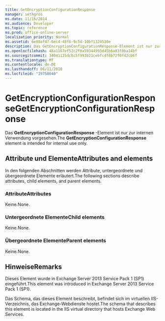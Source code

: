 ```yaml
---
title: GetEncryptionConfigurationResponse
manager: sethgros
ms.date: 11/16/2014
ms.audience: Developer
ms.topic: reference
ms.prod: office-online-server
localization_priority: Normal
ms.assetid: 6e80af47-6ec4-48f6-9c5d-10bf1324510e
description: Das GetEncryptionConfigurationResponse-Element ist nur zur internen Verwendung vorgesehen.
ms.openlocfilehash: 48a1167ef52c2f0a59344993d45b6a83f0ba14bf
ms.sourcegitcommit: 34041125dc8c5f993b21cebfc4f8b72f0fd2cb6f
ms.translationtype: MT
ms.contentlocale: de-DE
ms.lasthandoff: 06/11/2018
ms.locfileid: "19758640"
---
```

# <a name="getencryptionconfigurationresponse"></a><span data-ttu-id="b1857-103">GetEncryptionConfigurationResponse</span><span class="sxs-lookup"><span data-stu-id="b1857-103">GetEncryptionConfigurationResponse</span></span>

<span data-ttu-id="b1857-104">Das **GetEncryptionConfigurationResponse** -Element ist nur zur internen Verwendung vorgesehen.</span><span class="sxs-lookup"><span data-stu-id="b1857-104">The **GetEncryptionConfigurationResponse** element is intended for internal use only.</span></span> 

## <a name="attributes-and-elements"></a><span data-ttu-id="b1857-105">Attribute und Elemente</span><span class="sxs-lookup"><span data-stu-id="b1857-105">Attributes and elements</span></span>

<span data-ttu-id="b1857-106">In den folgenden Abschnitten werden Attribute, untergeordnete und übergeordnete Elemente erläutert.</span><span class="sxs-lookup"><span data-stu-id="b1857-106">The following sections describe attributes, child elements, and parent elements.</span></span>
  
### <a name="attributes"></a><span data-ttu-id="b1857-107">Attribute</span><span class="sxs-lookup"><span data-stu-id="b1857-107">Attributes</span></span>

<span data-ttu-id="b1857-108">Keine.</span><span class="sxs-lookup"><span data-stu-id="b1857-108">None.</span></span>
  
### <a name="child-elements"></a><span data-ttu-id="b1857-109">Untergeordnete Elemente</span><span class="sxs-lookup"><span data-stu-id="b1857-109">Child elements</span></span>

<span data-ttu-id="b1857-110">Keine.</span><span class="sxs-lookup"><span data-stu-id="b1857-110">None.</span></span>
  
### <a name="parent-elements"></a><span data-ttu-id="b1857-111">Übergeordnete Elemente</span><span class="sxs-lookup"><span data-stu-id="b1857-111">Parent elements</span></span>

<span data-ttu-id="b1857-112">Keine.</span><span class="sxs-lookup"><span data-stu-id="b1857-112">None.</span></span>
  
## <a name="remarks"></a><span data-ttu-id="b1857-113">Hinweise</span><span class="sxs-lookup"><span data-stu-id="b1857-113">Remarks</span></span>

<span data-ttu-id="b1857-114">Dieses Element wurde in Exchange Server 2013 Service Pack 1 (SP1) eingeführt.</span><span class="sxs-lookup"><span data-stu-id="b1857-114">This element was introduced in Exchange Server 2013 Service Pack 1 (SP1).</span></span>
  
<span data-ttu-id="b1857-115">Das Schema, das dieses Element beschreibt, befindet sich im virtuellen IIS-Verzeichnis, das Exchange-Webdienste hostet.</span><span class="sxs-lookup"><span data-stu-id="b1857-115">The schema that describes this element is located in the IIS virtual directory that hosts Exchange Web Services.</span></span>
  

